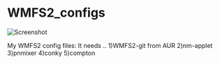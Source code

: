 WMFS2_configs
=============

![Screenshot](https://raw.github.com/sameer-b/WMFS2_configs/master/2013-06-01-173029_1024x600_scrot.png)

My WMFS2 config files: It needs .. 
1)WMFS2-git from AUR
2)nm-applet
3)pnmixer
4)conky
5)compton
